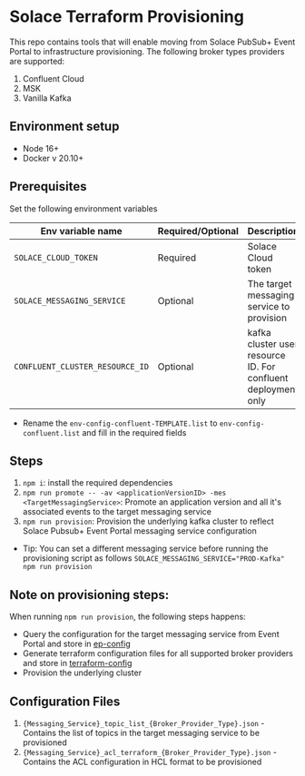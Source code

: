 # Solace Terraform Provisioning

This repo contains tools that will enable moving from Solace PubSub+ Event Portal to infrastructure provisioning. The following broker types providers are supported:

1. Confluent Cloud
1. MSK 
1. Vanilla Kafka

## Environment setup

- Node 16+
- Docker v 20.10+

## Prerequisites

Set the following environment variables

| Env variable name  | Required/Optional | Description | Default |
| ------------- | ------------- | ------------- | ------------- |
| `SOLACE_CLOUD_TOKEN`  | Required  | Solace Cloud token | NA |
| `SOLACE_MESSAGING_SERVICE`  | Optional  | The target messaging service to provision | `DEV-Kafka` |
| `CONFLUENT_CLUSTER_RESOURCE_ID`  | Optional  | kafka cluster user resource ID. For confluent deployment only | `sa-566o5z` |

- Rename the `env-config-confluent-TEMPLATE.list` to `env-config-confluent.list` and fill in the required fields

## Steps
1. `npm i`: install the required dependencies
1. `npm run promote -- -av <applicationVersionID> -mes <TargetMessagingService>`: Promote an application version and all it's associated events to the target messaging service
1. `npm run provision`: Provision the underlying kafka cluster to reflect Solace Pubsub+ Event Portal messaging service configuration

- Tip: You can set a different messaging service before running the provisioning script as follows
`SOLACE_MESSAGING_SERVICE="PROD-Kafka" npm run provision`

## Note on provisioning steps:
When running `npm run provision`, the following steps happens:
- Query the configuration for the target messaging service from Event Portal and store in [ep-config](./ep-config)
- Generate terraform configuration files for all supported broker providers and store in [terraform-config](./terraform-config)
- Provision the underlying cluster

## Configuration Files

1. `{Messaging_Service}_topic_list_{Broker_Provider_Type}.json` - Contains the list of topics in the target messaging service to be provisioned 
1. `{Messaging_Service}_acl_terraform_{Broker_Provider_Type}.json` - Contains the ACL configuration in HCL format to be provisioned
